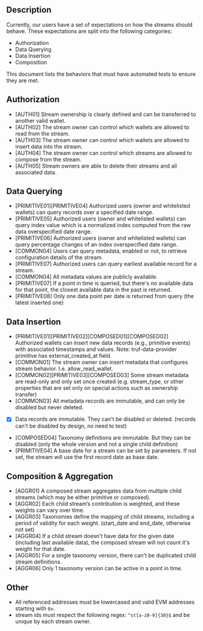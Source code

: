 ## Description

Currently, our users have a set of expectations on how the streams should behave. These expectations are split into the following categories:

- Authorization
- Data Querying
- Data Insertion
- Composition

This document lists the behaviors that must have automated tests to ensure they are met.

## Authorization

- [AUTH01] Stream ownership is clearly defined and can be transferred to another valid wallet.
- [AUTH02] The stream owner can control which wallets are allowed to read from the stream.
- [AUTH03] The stream owner can control which wallets are allowed to insert data into the stream.
- [AUTH04] The stream owner can control which streams are allowed to compose from the stream.
- [AUTH05] Stream owners are able to delete their streams and all associated data.

## Data Querying

- [PRIMITIVE01][PRIMITIVE04] Authorized users (owner and whitelisted wallets) can query records over a specified date range.
- [PRIMITIVE05] Authorized users (owner and whitelisted wallets) can query index value which is a normalized index computed from the raw data overspecified date range.
- [PRIMITIVE06] Authorized users (owner and whitelisted wallets) can query percentage changes of an index overspecified date range.
- [COMMON04] Users can query metadata, enabled or not, to retrieve configuration details of the stream.
- [PRIMITIVE07] Authorized users can query earliest available record for a stream.
- [COMMON04] All metadata values are publicly available.
- [PRIMITIVE07] If a point in time is queried, but there's no available data for that point, the closest available data in the past is returned.
- [PRIMITIVE08] Only one data point per date is returned from query (the latest inserted one)

## Data Insertion

- [PRIMITIVE01][PRIMITIVE02][COMPOSED01][COMPOSED02] Authorized wallets can insert new data records (e.g., primitive events) with associated timestamps and values.
    Note: truf-data-provider primitive has external_created_at field.
- [COMMON01] The stream owner can insert metadata that configures stream behavior. I.e. allow_read_wallet.
- [COMMON02][PRIMITIVE03][COMPOSED03] Some stream metadata are read-only and only set once created (e.g. stream_type, or other properties that are set only on special actions such as ownership transfer)
- [COMMON03] All metadata records are immutable, and can only be disabled but never deleted.
- [x] Data records are immutable. They can't be disabled or deleted. (records can't be disabled by design, no need to test)
- [COMPOSED04] Taxonomy definitions are immutable. But they can be disabled (only the whole version and not a single child definition)
- [PRIMITIVE04] A base date for a stream can be set by parameters. If not set, the stream will use the first record date as base date.


## Composition & Aggregation

- [AGGR01] A composed stream aggregates data from multiple child streams (which may be either primitive or composed).
- [AGGR02] Each child stream’s contribution is weighted, and these weights can vary over time.
- [AGGR03] Taxonomies define the mapping of child streams, including a period of validity for each weight. (start_date and end_date, otherwise not set)
- [AGGR04] If a child stream doesn't have data for the given date (including last available data), the composed stream will not count it's weight for that date.
- [AGGR05] For a single taxonomy version, there can't be duplicated child stream definitions.
- [AGGR06] Only 1 taxonomy version can be active in a point in time.

## Other

- All referenced addresses must be lowercased and valid EVM addresses starting with `0x`.
- stream ids must respect the following regex: `^st[a-z0-9]{30}$` and be unique by each stream owner.
